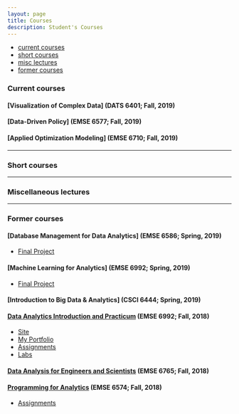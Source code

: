 ```yaml
---
layout: page
title: Courses
description: Student's Courses
---
```


<div class="navbar">
    <div class="navbar-inner">
        <ul class="nav">
            <li><a href="#current">current courses</a></li>
            <li><a href="#shortcourses">short courses</a></li>
            <li><a href="#misc">misc lectures</a></li>
            <li><a href="#old">former courses</a></li>
        </ul>
    </div>
</div>


### <a name="current"></a>Current courses
#### [Visualization of Complex Data] (DATS 6401; Fall, 2019)

#### [Data-Driven Policy] (EMSE 6577; Fall, 2019)

#### [Applied Optimization Modeling] (EMSE 6710; Fall, 2019)

---

### <a name="shortcourses"></a>Short courses

---

### <a name="misc"></a>Miscellaneous lectures


---

### <a name="old"></a>Former courses

#### [Database Management for Data Analytics] (EMSE 6586; Spring, 2019)

- [Final Project](https://github.com/madelinew/DatabaseWork)

#### [Machine Learning for Analytics] (EMSE 6992; Spring, 2019)

- [Final Project](https://github.com/madelinew/EMSE6992_Machine_Learning)

#### [Introduction to Big Data & Analytics] (CSCI 6444; Spring, 2019)

#### [Data Analytics Introduction and Practicum](http://bsharvey.github.io) (EMSE 6992; Fall, 2018)

- [Site](https://bsharvey.github.io/)
- [My Portfolio](https://madelinew.github.io/)
- [Assignments](https://github.com/bsharvey/EMSEDataAnalytics/tree/master/EMSE6992_Assignments)
- [Labs](https://github.com/bsharvey/EMSEDataAnalytics/tree/master/EMSE6992_Labs)

#### [Data Analysis for Engineers and Scientists](https://www2.seas.gwu.edu/~dorpjr/EMSE271/Coursefiles.html) (EMSE 6765; Fall, 2018)

#### [Programming for Analytics](http://www2.seas.gwu.edu/~bhagiweb/emse6574/index.html) (EMSE 6574; Fall, 2018)

- [Assignments](https://github.com/madelinew/EMSE6574ProgrammingAnalytics)
